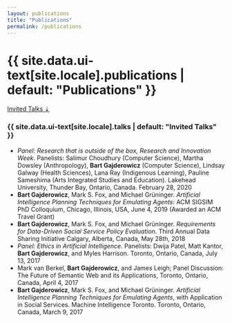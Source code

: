 ```yaml
---
layout: publications
title: "Publications"
permalink: /publications
---
```

<h1 id="publications-section">{{ site.data.ui-text[site.locale].publications | default: "Publications" }}</h1>

[Invited Talks &#8675;](#invited-talks-section)

<script src="https://bibbase.org/show?bib=https%3A%2F%2Fbibbase.org%2Fnetwork%2Ffiles%2FFyPLCwfQuvDZsKxK6&noBootstrap=1&jsonp=1&folding=0&owner=gajderowicz&=titleLinks=1&hidemenu=0&showSearch=1&groupby=year"></script>


<h3 id="invited-talks-section" class="archive__subtitle">{{ site.data.ui-text[site.locale].talks | default: "Invited Talks" }}</h3>

- _Panel: Research that is outside of the box, Research and Innovation Week_. Panelists: Salimur Choudhury (Computer Science), Martha Dowsley (Anthropology), **Bart Gajderowicz** (Computer Science), Lindsay Galway (Health Sciences), Lana Ray (Indigenous Learning), Pauline Sameshima (Arts Integrated Studies and Education). Lakehead University, Thunder Bay, Ontario, Canada. February 28, 2020
- **Bart Gajderowicz**, Mark S. Fox, and Michael Grüninger. _Artificial Intelligence Planning Techniques for Emulating Agents_: ACM SIGSIM PhD Colloquium, Chicago, Illinois, USA, June 4, 2019 (Awarded an ACM Travel Grant)
- **Bart Gajderowicz**, Mark S. Fox, and Michael Grüninger. _Requirements for Data-Driven Social Service Policy Evaluation_. Third Annual Data Sharing Initiative Calgary, Alberta, Canada, May 28th, 2018
- _Panel: Ethics in Artificial Intelligence_. Panelists: Dwija Patel, Matt Kantor, **Bart Gajderowicz**, and Myles Harrison. Toronto, Ontario, Canada, July 13, 2017
- Mark van Berkel, **Bart Gajderowicz**, and James Leigh; Panel Discussion: The Future of Semantic Web and its Applications, Toronto, Ontario, Canada, April 4, 2017
- **Bart Gajderowicz**, Mark S. Fox, and Michael Grüninger. _Artificial Intelligence Planning Techniques for Emulating Agents_, with Application in Social Services. Machine Intelligence Toronto. Toronto, Ontario, Canada, March 9, 2017